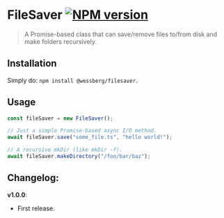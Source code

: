 # FileSaver [![NPM version][npm-image]][npm-url]
> A Promise-based class that can save/remove files to/from disk and make folders recursively.

## Installation
Simply do: `npm install @wessberg/filesaver`.

## Usage
```typescript
const fileSaver = new FileSaver();

// Just a simple Promise-based async I/O method.
await fileSaver.save("some_file.ts", "hello world!");

// A recursive mkDir (like mkDir -f).
await fileSaver.makeDirectory("/foo/bar/baz");
```

## Changelog:

**v1.0.0**:

- First release.

[npm-url]: https://npmjs.org/package/@wessberg/filesaver
[npm-image]: https://badge.fury.io/js/@wessberg/filesaver.svg